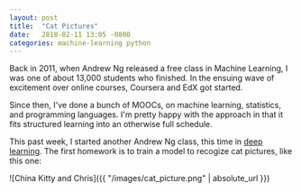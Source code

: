 ```yaml
---
layout: post
title:  "Cat Pictures"
date:   2018-02-11 13:05 -0800
categories: machine-learning python
---
```


Back in 2011, when Andrew Ng released a free class in Machine Learning, I was one of about 13,000 students who finished. In the ensuing wave of excitement over online courses, Coursera and EdX got started.

Since then, I've done a bunch of MOOCs, on machine learning, statistics, and programming languages. I'm pretty happy with the approach in that it fits structured learning into an otherwise full schedule.

This past week, I started another Andrew Ng class, this time in [deep learning](https://www.coursera.org/learn/neural-networks-deep-learning). The first homework is to train a model to recogize cat pictures, like this one:

![China Kitty and Chris]({{ "/images/cat_picture.png" | absolute_url }})


